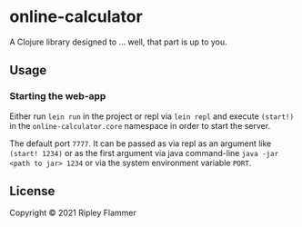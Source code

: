 # online-calculator

A Clojure library designed to ... well, that part is up to you.

## Usage

### Starting the web-app

Either run `lein run` in the project or repl via `lein repl` and execute `(start!)` in
the `online-calculator.core` namespace in order to start the server.

The default port `7777`. It can be passed as via repl as an argument like `(start! 1234)`
or as the first argument via java command-line `java -jar <path to jar> 1234` or via the
system environment variable `PORT`.

## License

Copyright © 2021 Ripley Flammer
